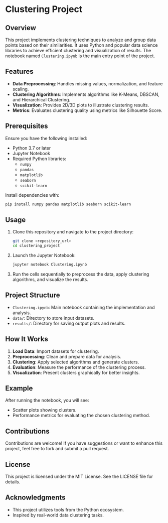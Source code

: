 # Clustering Project

## Overview
This project implements clustering techniques to analyze and group data points based on their similarities. It uses Python and popular data science libraries to achieve efficient clustering and visualization of results. The notebook named `Clustering.ipynb` is the main entry point of the project.

## Features
- **Data Preprocessing**: Handles missing values, normalization, and feature scaling.
- **Clustering Algorithms**: Implements algorithms like K-Means, DBSCAN, and Hierarchical Clustering.
- **Visualization**: Provides 2D/3D plots to illustrate clustering results.
- **Metrics**: Evaluates clustering quality using metrics like Silhouette Score.

## Prerequisites
Ensure you have the following installed:
- Python 3.7 or later
- Jupyter Notebook
- Required Python libraries:
  - `numpy`
  - `pandas`
  - `matplotlib`
  - `seaborn`
  - `scikit-learn`

Install dependencies with:
```bash
pip install numpy pandas matplotlib seaborn scikit-learn
```

## Usage
1. Clone this repository and navigate to the project directory:
   ```bash
   git clone <repository_url>
   cd clustering_project
   ```

2. Launch the Jupyter Notebook:
   ```bash
   jupyter notebook Clustering.ipynb
   ```

3. Run the cells sequentially to preprocess the data, apply clustering algorithms, and visualize the results.

## Project Structure
- `Clustering.ipynb`: Main notebook containing the implementation and analysis.
- `data/`: Directory to store input datasets.
- `results/`: Directory for saving output plots and results.

## How It Works
1. **Load Data**: Import datasets for clustering.
2. **Preprocessing**: Clean and prepare data for analysis.
3. **Clustering**: Apply selected algorithms and generate clusters.
4. **Evaluation**: Measure the performance of the clustering process.
5. **Visualization**: Present clusters graphically for better insights.

## Example
After running the notebook, you will see:
- Scatter plots showing clusters.
- Performance metrics for evaluating the chosen clustering method.

## Contributions
Contributions are welcome! If you have suggestions or want to enhance this project, feel free to fork and submit a pull request.

## License
This project is licensed under the MIT License. See the LICENSE file for details.

## Acknowledgments
- This project utilizes tools from the Python ecosystem.
- Inspired by real-world data clustering tasks.


